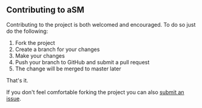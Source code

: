 Contributing to aSM
------------------------------------

Contributing to the project is both welcomed and encouraged. To do so just do the following:

1. Fork the project
2. Create a branch for your changes
3. Make your changes
4. Push your branch to GitHub and submit a pull request
5. The change will be merged to master later

That's it. 

If you don't feel comfortable forking the project you can also [submit an issue](https://github.com/zfdang/asm-android-client-for-newsmth/issues).

